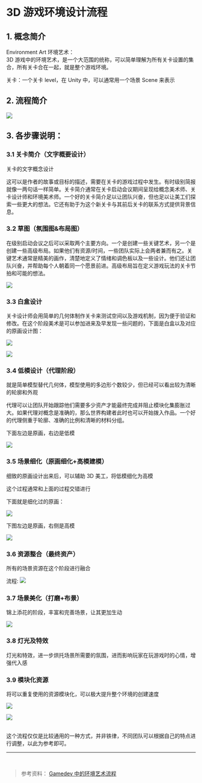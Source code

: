 # 3D 游戏环境设计流程

## 1. 概念简介

Environment Art 环境艺术：  
3D 游戏中的环境艺术，是一个大范围的统称，可以简单理解为所有关卡设置的集合，所有关卡合在一起，就是整个游戏环境。

关卡：一个关卡 level，在 Unity 中，可以通常用一个场景 Scene 来表示

## 2. 流程简介

![](../../imgs/环境设计流程.png)

## 3. 各步骤说明：

### 3.1 关卡简介（文字概要设计）

关卡的文字概念设计

这可以是作者的故事或目标的描述，需要在关卡的游戏过程中发生。有时级别简报就像一两句话一样简单。关卡简介通常在关卡启动会议期间呈现给概念美术师、关卡设计师和环境美术师。一个好的关卡简介足以让团队兴奋，但也足以让美工们探索一些更大的想法。它还有助于为这个新关卡与其前后关卡的联系方式提供背景信息。

### 3.2 草图（氛围图&布局图）

在级别启动会议之后可以采取两个主要方向。一个是创建一些关键艺术，另一个是创建一些高级布局。如果他们有资源/时间，一些团队实际上会两者兼而有之。关键艺术通常是精美的画作，清楚地定义了情绪和调色板以及一些设计。他们还让团队兴奋，并帮助每个人朝着同一个愿景前进。高级布局旨在定义游戏玩法的关卡节拍和可能的想法。

![](../../imgs/布局图.jpg)

### 3.3 白盒设计

关卡设计师会用简单的几何体制作关卡来测试空间以及游戏机制，因为便于验证和修改。在这个阶段美术是可以参加进来及早发现一些问题的，下面是白盒以及对应的原画设计图：

![](../../imgs/白盒1.jpg)

![](../../imgs/白盒2.jpg)

### 3.4 低模设计（代理阶段）

就是简单模型替代几何体，模型使用的多边形个数较少，但已经可以看出较为清晰的轮廓和外观

代理可以让团队开始跟踪他们需要多少资产才能最终完成并阻止模块化集膨胀过大。如果代理对概念是准确的，那么世界构建者此时也可以开始拨入作品。一个好的代理侧重于轮廓、准确的比例和清晰的材料分组。

下面左边是原画，右边是低模

![](../../imgs/低模.jpg)

### 3.5 场景细化（原画细化+高模建模）

细致的原画设计出来后，可以辅助 3D 美工，将低模细化为高模

这个过程通常和上面的过程交错进行

下面就是细化过的原画：

![](../../imgs/原画.jpg)

下图左边是原画，右侧是高模

![](../../imgs/原画高模.jpg)

### 3.6 资源整合（最终资产）

所有的场景资源在这个阶段进行融合

流程:
![](../../imgs/资源整合.jpg)

### 3.7 场景美化（打磨+布景）

锦上添花的阶段，丰富和完善场景，让其更加生动

![](../../imgs/场景美化.jpg)

### 3.8 灯光及特效

灯光和特效，进一步烘托场景所需要的氛围，进而影响玩家在玩游戏时的心情，增强代入感

### 3.9 模块化资源

将可以重复使用的资源模块化，可以极大提升整个环境的创建速度

![](../../imgs/资源模块化1.jpg)

![](../../imgs/资源模块化2.jpg)

<br>
这个流程仅仅是比较通用的一种方式，并非铁律，不同团队可以根据自己的特点进行调整，以此为参考即可。
<br>
<hr>
<br>

> 参考资料：
> [Gamedev 中的环境艺术流程](https://80.lv/articles/the-stages-of-environment-art-in-gamedev/)
